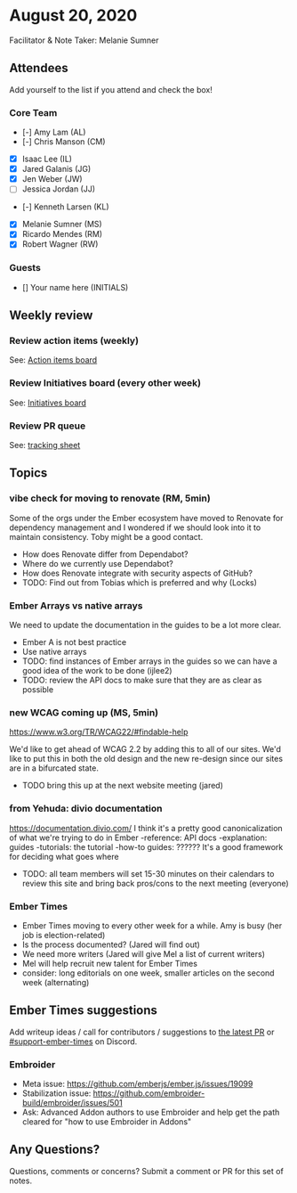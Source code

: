 # August 20, 2020

Facilitator & Note Taker: Melanie Sumner

## Attendees

Add yourself to the list if you attend and check the box!

### Core Team
- [-] Amy Lam (AL)
- [-] Chris Manson (CM)
- [x] Isaac Lee (IL)
- [x] Jared Galanis (JG)
- [x] Jen Weber (JW)
- [ ] Jessica Jordan (JJ)
- [-] Kenneth Larsen (KL)
- [x] Melanie Sumner (MS)
- [x] Ricardo Mendes (RM)
- [x] Robert Wagner (RW)

### Guests
- [] Your name here (INITIALS)

## Weekly review

### Review action items (weekly)
See: [Action items board](https://github.com/orgs/ember-learn/projects/47)

### Review Initiatives board (every other week)
See: [Initiatives board](https://github.com/orgs/ember-learn/projects/19)

### Review PR queue
See: [tracking sheet](https://docs.google.com/spreadsheets/d/1sPyN9z9wZMpTNwqCfa6R9QSPZkIW4iQd-H4gZC7ILLk/edit#gid=2035777454)

## Topics

### vibe check for moving to renovate (RM, 5min)
Some of the orgs under the Ember ecosystem have moved to Renovate for dependency management and I wondered if we should look into it to maintain consistency. Toby might be a good contact.

- How does Renovate differ from Dependabot?
- Where do we currently use Dependabot?
- How does Renovate integrate with security aspects of GitHub?
- TODO: Find out from Tobias which is preferred and why (Locks)

### Ember Arrays vs native arrays

We need to update the documentation in the guides to be a lot more clear. 

- Ember A is not best practice
- Use native arrays
- TODO: find instances of Ember arrays in the guides so we can have a good idea of the work to be done (ijlee2)
- TODO: review the API docs to make sure that they are as clear as possible

### new WCAG coming up (MS, 5min)

https://www.w3.org/TR/WCAG22/#findable-help

We'd like to get ahead of WCAG 2.2 by adding this to all of our sites. 
We'd like to put this in both the old design and the new re-design since our sites are in a bifurcated state.
- TODO bring this up at the next website meeting (jared)

### from Yehuda: divio documentation

https://documentation.divio.com/
I think it's a pretty good canonicalization of what we're trying to do in Ember
-reference: API docs
-explanation: guides
-tutorials: the tutorial
-how-to guides: ??????
It's a good framework for deciding what goes where

- TODO: all team members will set 15-30 minutes on their calendars to review this site and bring back pros/cons to the next meeting (everyone)

### Ember Times

- Ember Times moving to every other week for a while. Amy is busy (her job is election-related)
- Is the process documented? (Jared will find out)
- We need more writers (Jared will give Mel a list of current writers)
- Mel will help recruit new talent for Ember Times
- consider: long editorials on one week, smaller articles on the second week (alternating)

## Ember Times suggestions
Add writeup ideas / call for contributors / suggestions to [the latest PR](https://github.com/ember-learn/ember-blog/pulls?q=is%3Aopen+is%3Apr+label%3A%22%F0%9F%97%9E+embertimes%22%20or%20#support-ember-times) or [#support-ember-times](https://discordapp.com/channels/480462759797063690/485450546887786506) on Discord.

### Embroider

- Meta issue: https://github.com/emberjs/ember.js/issues/19099
- Stabilization issue: https://github.com/embroider-build/embroider/issues/501
- Ask: Advanced Addon authors to use Embroider and help get the path cleared for "how to use Embroider in Addons"

## Any Questions?
Questions, comments or concerns? Submit a comment or PR for this set of notes.
